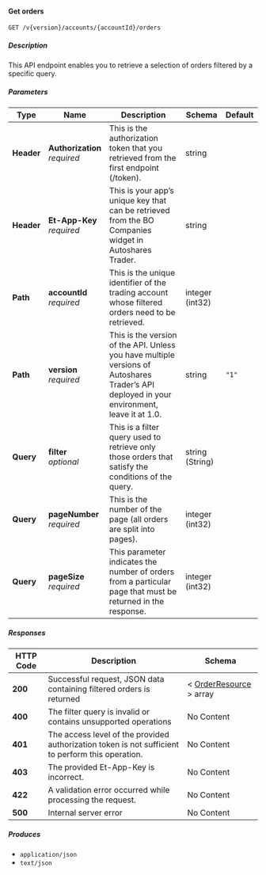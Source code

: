 
<a name="orders_getorders"></a>
#### Get orders
```
GET /v{version}/accounts/{accountId}/orders
```


##### Description
This API endpoint enables you to retrieve a selection of orders filtered by a specific query.


##### Parameters

|Type|Name|Description|Schema|Default|
|---|---|---|---|---|
|**Header**|**Authorization**  <br>*required*|This is the authorization token that you retrieved from the first endpoint (/token).|string||
|**Header**|**Et-App-Key**  <br>*required*|This is your app’s unique key that can be retrieved from the BO Companies widget in Autoshares Trader.|string||
|**Path**|**accountId**  <br>*required*|This is the unique identifier of the trading account whose filtered orders need to be retrieved.|integer (int32)||
|**Path**|**version**  <br>*required*|This is the version of the API. Unless you have multiple versions of Autoshares Trader’s API deployed in your environment, leave it at 1.0.|string|`"1"`|
|**Query**|**filter**  <br>*optional*|This is a filter query used to retrieve only those orders that satisfy the conditions of the query.|string (String)||
|**Query**|**pageNumber**  <br>*required*|This is the number of the page (all orders are split into pages).|integer (int32)||
|**Query**|**pageSize**  <br>*required*|This parameter indicates the number of orders from a particular page that must be returned in the response.|integer (int32)||


##### Responses

|HTTP Code|Description|Schema|
|---|---|---|
|**200**|Successful request, JSON data containing filtered orders is returned|< [OrderResource](#orderresource) > array|
|**400**|The filter query is invalid or contains unsupported operations|No Content|
|**401**|The access level of the provided authorization token is not sufficient to perform this operation.|No Content|
|**403**|The provided Et-App-Key is incorrect.|No Content|
|**422**|A validation error occurred while processing the request.|No Content|
|**500**|Internal server error|No Content|


##### Produces

* `application/json`
* `text/json`



